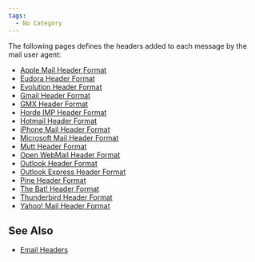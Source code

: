 ```yaml
---
tags:
  - No Category
---
```

The following pages defines the headers added to each message by the
mail user agent:

- [Apple Mail Header Format](apple_mail_header_format.md)
- [Eudora Header Format](eudora_header_format.md)
- [Evolution Header Format](evolution_header_format.md)
- [Gmail Header Format](gmail_header_format.md)
- [GMX Header Format](gmx_header_format.md)
- [Horde IMP Header Format](horde_imp_header_format.md)
- [Hotmail Header Format](hotmail_header_format.md)
- [iPhone Mail Header Format](iphone_mail_header_format.md)
- [Microsoft Mail Header Format](microsoft_mail_header_format.md)
- [Mutt Header Format](mutt_header_format.md)
- [Open WebMail Header Format](open_webmail_header_format.md)
- [Outlook Header Format](outlook_header_format.md)
- [Outlook Express Header
  Format](outlook_express_header_format.md)
- [Pine Header Format](pine_header_format.md)
- [The Bat! Header Format](the_bat_header_format.md)
- [Thunderbird Header Format](thunderbird_header_format.md)
- [Yahoo! Mail Header Format](yahoo!_mail_header_format.md)

## See Also

- [Email Headers](email_headers.md)
